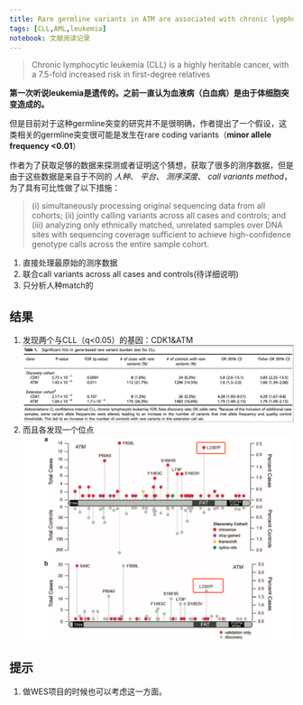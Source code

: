 ```yaml
---
title: Rare germline variants in ATM are associated with chronic lymphocytic leukemia
tags: [CLL,AML,leukemia]
notebook: 文献阅读记录
---
```


>Chronic lymphocytic leukemia (CLL) is a highly heritable cancer, with a 7.5-fold increased risk in first-degree relatives

**第一次听说leukemia是遗传的。之前一直认为血液病（白血病）是由于体细胞突变造成的。**

但是目前对于这种germline突变的研究并不是很明确，作者提出了一个假设，这类相关的germline突变很可能是发生在rare coding variants（**minor allele frequency <0.01**）

作者为了获取足够的数据来探测或者证明这个猜想，获取了很多的测序数据，但是由于这些数据是来自于不同的 *人种*、 *平台*、 *测序深度*、 *call variants method*，为了具有可比性做了以下措施：

>(i) simultaneously processing original sequencing data from all cohorts; 
>(ii) jointly calling variants across all cases and controls; and 
>(iii) analyzing only ethnically matched, unrelated samples over DNA sites with sequencing coverage sufficient to achieve high-confidence genotype calls across the entire sample cohort.

1. 直接处理最原始的测序数据
2. 联合call variants across all cases and controls(待详细说明)
3. 只分析人种match的

## 结果 ##

1. 发现两个与CLL（q<0.05）的基因：CDK1&ATM![f1](../pics/CLL-germline_f1.png)
2. 而且各发现一个位点![f2](../pics/CLL-germline_f2.png)


## 提示 ## 

1. 做WES项目的时候也可以考虑这一方面。



